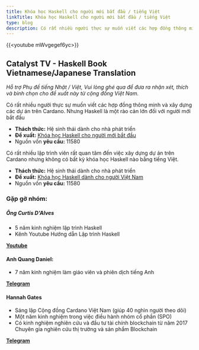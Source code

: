 ```yaml
---
title: Khóa học Haskell cho người mới bắt đầu / tiếng Việt
linkTitle: Khóa học Haskell cho người mới bắt đầu / tiếng Việt
type: blog
description: Có rất nhiều người thực sự muốn viết các hợp đồng thông minh và xây dựng các dự án trên Cardano. Nhưng Haskell là một rào cản lớn đối với người mới bắt đầu
---
```


{{&lt;youtube mWvgegef6yc&gt;}}

## Catalyst TV - Haskell Book Vietnamese/Japanese Translation

*Hỗ trợ Phụ đề tiếng Nhật / Việt, Vui lòng ghé qua để đưa ra nhận xét, thích và bình chọn cho đề xuất này từ cộng đồng Việt Nam.*

Có rất nhiều người thực sự muốn viết các hợp đồng thông minh và xây dựng các dự án trên Cardano. Nhưng Haskell là một rào cản lớn đối với người mới bắt đầu

- **Thách thức:** Hệ sinh thái dành cho nhà phát triển
- **Đề xuất:** [Khóa học Haskell cho người mới bắt đầu](https://cardano.ideascale.com/c/idea/399961)
- Nguồn vốn **yêu cầu:** 11580

Có rất nhiều lập trình viên rất quan tâm đến việc xây dựng dự án trên Cardano nhưng không có bất kỳ khóa học Haskell nào bằng tiếng Việt.

- **Thách thức:** Hệ sinh thái dành cho nhà phát triển
- **Đề xuất:** [Khóa học Haskell dành cho người Việt Nam](https://cardano.ideascale.com/c/idea/399969)
- Nguồn vốn **yêu cầu:** 11580

### Gặp gỡ nhóm:

##### **Ông Curtis D'Alves**

- 5 năm kinh nghiệm lập trình Haskell
- Kênh Youtube Hướng dẫn Lập trình Haskell

[**Youtube**](https://www.youtube.com/watch?v=et1WeaZlQm0)

#### **Anh Quang Daniel:**

- 7 năm kinh nghiệm làm giáo viên và phiên dịch tiếng Anh

[**Telegram**](https://t.me/quangdaniel)

#### **Hannah Gates**

- Sáng lập Cộng đồng Cardano Việt Nam (giúp 40 nghìn người theo dõi)
- Một năm kinh nghiệm trong việc điều hành nhóm cổ phần (SPO)
- Có kinh nghiệm nghiên cứu và đầu tư tài chính blockchain từ năm 2017 Chuyên gia nghiên cứu thị trường và sản phẩm Blockchain

[**Telegram**](https://t.me/hannahgates)
